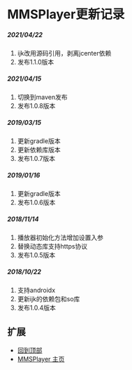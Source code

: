 # MMSPlayer更新记录

##### 2021/04/22
1. ijk改用源码引用，剥离jcenter依赖
2. 发布1.1.0版本

##### 2021/04/15
1. 切换到maven发布
2. 发布1.0.8版本

##### 2019/03/15
1. 更新gradle版本
2. 更新依赖库版本
3. 发布1.0.7版本

##### 2019/01/16
1. 更新gradle版本
2. 发布1.0.6版本

##### 2018/11/14
1. 播放器初始化方法增加设置入参
2. 替换动态库支持https协议
3. 发布1.0.5版本

##### 2018/10/22
1. 支持androidx
2. 更新ijk的依赖包和so库
3. 发布1.0.4版本

## 扩展
- [回到顶部](https://github.com/LZ9/MMSPlayer/blob/master/mmsplayer/readme_mmsplayer_update.md#mmsplayer更新记录)
- [MMSPlayer 主页](https://github.com/LZ9/MMSPlayer)
